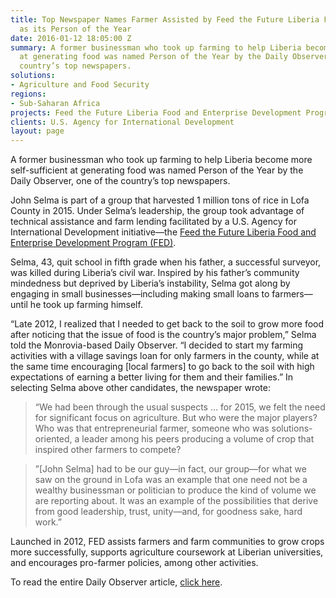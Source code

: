 ```yaml
---
title: Top Newspaper Names Farmer Assisted by Feed the Future Liberia FED Project
  as its Person of the Year
date: 2016-01-12 18:05:00 Z
summary: A former businessman who took up farming to help Liberia become more self-sufficient
  at generating food was named Person of the Year by the Daily Observer, one of the
  country’s top newspapers.
solutions:
- Agriculture and Food Security
regions:
- Sub-Saharan Africa
projects: Feed the Future Liberia Food and Enterprise Development Program (FED)
clients: U.S. Agency for International Development
layout: page
---
```


A former businessman who took up farming to help Liberia become more self-sufficient at generating food was named Person of the Year by the Daily Observer, one of the country’s top newspapers.

John Selma is part of a group that harvested 1 million tons of rice in Lofa County in 2015. Under Selma’s leadership, the group took advantage of technical assistance and farm lending facilitated by a U.S. Agency for International Development initiative—the [Feed the Future Liberia Food and Enterprise Development Program (FED)](http://dai.com/our-work/projects/liberia—food-and-enterprise-development-program-fed).

Selma, 43, quit school in fifth grade when his father, a successful surveyor, was killed during Liberia’s civil war. Inspired by his father’s community mindedness but deprived by Liberia’s instability, Selma got along by engaging in small businesses—including making small loans to farmers—until he took up farming himself.

“Late 2012, I realized that I needed to get back to the soil to grow more food after noticing that the issue of food is the country’s major problem,” Selma told the Monrovia-based Daily Observer. “I decided to start my farming activities with a village savings loan for only farmers in the county, while at the same time encouraging [local farmers] to go back to the soil with high expectations of earning a better living for them and their families.”
In selecting Selma above other candidates, the newspaper wrote:

> “We had been through the usual suspects … for 2015, we felt the need for significant focus on agriculture. But who were the major players? Who was that entrepreneurial farmer, someone who was solutions-oriented, a leader among his peers producing a volume of crop that inspired other farmers to compete?

> ”[John Selma] had to be our guy—in fact, our group—for what we saw on the ground in Lofa was an example that one need not be a wealthy businessman or politician to produce the kind of volume we are reporting about. It was an example of the possibilities that derive from good leadership, trust, unity—and, for goodness sake, hard work.”

Launched in 2012, FED assists farmers and farm communities to grow crops more successfully, supports agriculture coursework at Liberian universities, and encourages pro-farmer policies, among other activities.

To read the entire Daily Observer article, [click here](http://www.liberianobserver.com/news/person-year).
